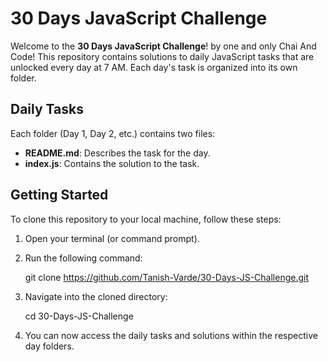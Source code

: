# 30 Days JavaScript Challenge

Welcome to the **30 Days JavaScript Challenge**! by one and only Chai And Code! This repository contains solutions to daily JavaScript tasks that are unlocked every day at 7 AM. Each day's task is organized into its own folder.


## Daily Tasks

Each folder (Day 1, Day 2, etc.) contains two files:

- **README.md**: Describes the task for the day.
- **index.js**: Contains the solution to the task.

## Getting Started

To clone this repository to your local machine, follow these steps:

1. Open your terminal (or command prompt).
2. Run the following command:

    git clone https://github.com/Tanish-Varde/30-Days-JS-Challenge.git

3. Navigate into the cloned directory:

    cd 30-Days-JS-Challenge

4. You can now access the daily tasks and solutions within the respective day folders.